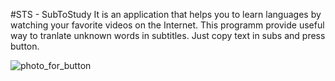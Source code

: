 #STS - SubToStudy
It is an application that helps you to learn languages by watching your favorite videos on the Internet. This programm provide useful way to tranlate unknown words in subtitles. Just copy text in subs and press button. 


![photo_for_button](https://user-images.githubusercontent.com/78693495/178848674-61f4eac3-0dd9-4fb7-94b3-7f22414a0a10.png)


